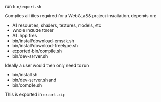 run `bin/export.sh`

Compiles all files required for a WebGLaSS project installation, depends on:
- All resources, shaders, textures, models, etc
- Whole include folder
- All .hpp files
- bin/install/download-emsdk.sh
- bin/install/download-freetype.sh
- exported-bin/compile.sh
- bin/dev-server.sh

Ideally a user would then only need to run
- bin/install.sh
- bin/dev-server.sh
and
- bin/compile.sh

This is exported in `export.zip`